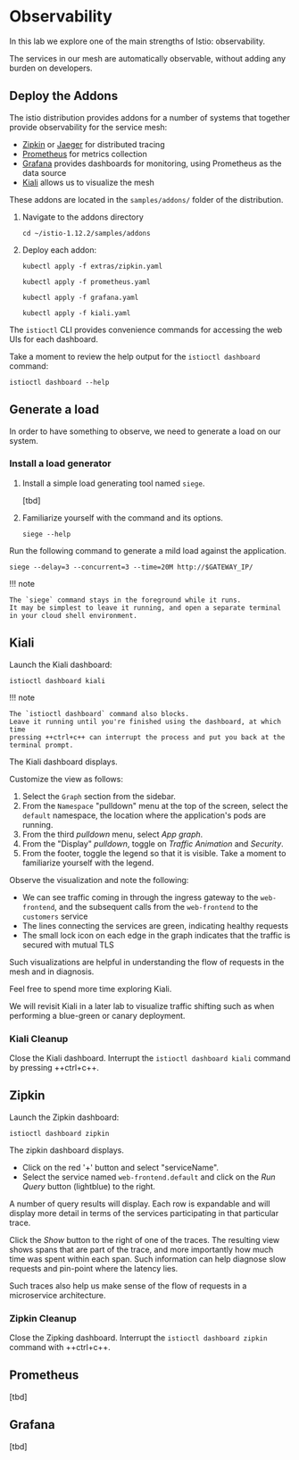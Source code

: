 # Observability

In this lab we explore one of the main strengths of Istio: observability.

The services in our mesh are automatically observable, without adding any burden on developers.

## Deploy the Addons

The istio distribution provides addons for a number of systems that together provide observability for the service mesh:

- [Zipkin](https://zipkin.io/) or [Jaeger](https://www.jaegertracing.io/) for distributed tracing
- [Prometheus](https://prometheus.io/) for metrics collection
- [Grafana](https://grafana.com/) provides dashboards for monitoring, using Prometheus as the data source
- [Kiali](https://kiali.io/) allows us to visualize the mesh

These addons are located in the `samples/addons/` folder of the distribution.

1. Navigate to the addons directory

    ```shell
    cd ~/istio-1.12.2/samples/addons
    ```

1. Deploy each addon:

    ```shell
    kubectl apply -f extras/zipkin.yaml
    ```

    ```shell
    kubectl apply -f prometheus.yaml
    ```

    ```shell
    kubectl apply -f grafana.yaml
    ```

    ```shell
    kubectl apply -f kiali.yaml
    ```

The `istioctl` CLI provides convenience commands for accessing the web UIs for each dashboard.

Take a moment to review the help output for the `istioctl dashboard` command:

```shell
istioctl dashboard --help
```

## Generate a load

In order to have something to observe, we need to generate a load on our system.

### Install a load generator

1. Install a simple load generating tool named `siege`.

    [tbd]

1. Familiarize yourself with the command and its options.

    ```shell
    siege --help
    ```

Run the following command to generate a mild load against the application.

```shell
siege --delay=3 --concurrent=3 --time=20M http://$GATEWAY_IP/
```

!!! note

    The `siege` command stays in the foreground while it runs.
    It may be simplest to leave it running, and open a separate terminal in your cloud shell environment.

## Kiali

Launch the Kiali dashboard:

```shell
istioctl dashboard kiali
```

!!! note

    The `istioctl dashboard` command also blocks.
    Leave it running until you're finished using the dashboard, at which time 
    pressing ++ctrl+c++ can interrupt the process and put you back at the terminal prompt.

The Kiali dashboard displays.

Customize the view as follows:

1. Select the `Graph` section from the sidebar.
1. From the `Namespace` "pulldown" menu at the top of the screen, select the `default` namespace, the location where the application's pods are running.
1. From the third _pulldown_ menu, select _App graph_.
1. From the "Display" _pulldown_, toggle on _Traffic Animation_ and _Security_.
1. From the footer, toggle the legend so that it is visible.  Take a moment to familiarize yourself with the legend.

Observe the visualization and note the following:

- We can see traffic coming in through the ingress gateway to the `web-frontend`, and the subsequent calls from the `web-frontend` to the `customers` service
- The lines connecting the services are green, indicating healthy requests
- The small lock icon on each edge in the graph indicates that the traffic is secured with mutual TLS

Such visualizations are helpful in understanding the flow of requests in the mesh and in diagnosis.

Feel free to spend more time exploring Kiali.

We will revisit Kiali in a later lab to visualize traffic shifting such as when performing a blue-green or canary deployment.

### Kiali Cleanup

Close the Kiali dashboard.  Interrupt the `istioctl dashboard kiali` command by pressing ++ctrl+c++.


## Zipkin

Launch the Zipkin dashboard:

```shell
istioctl dashboard zipkin
```

The zipkin dashboard displays.

- Click on the red '+' button and select "serviceName".
- Select the service named `web-frontend.default` and click on the _Run Query_ button (lightblue) to the right.

A number of query results will display.  Each row is expandable and will display more detail in terms of the services participating in that particular trace.

Click the _Show_ button to the right of one of the traces.  The resulting view shows spans that are part of the trace, and more importantly how much time was spent within each span.  Such information can help diagnose slow requests and pin-point where the latency lies.

Such traces also help us make sense of the flow of requests in a microservice architecture.

### Zipkin Cleanup

Close the Zipking dashboard.  Interrupt the `istioctl dashboard zipkin` command with ++ctrl+c++.


## Prometheus

[tbd]

## Grafana

[tbd]

